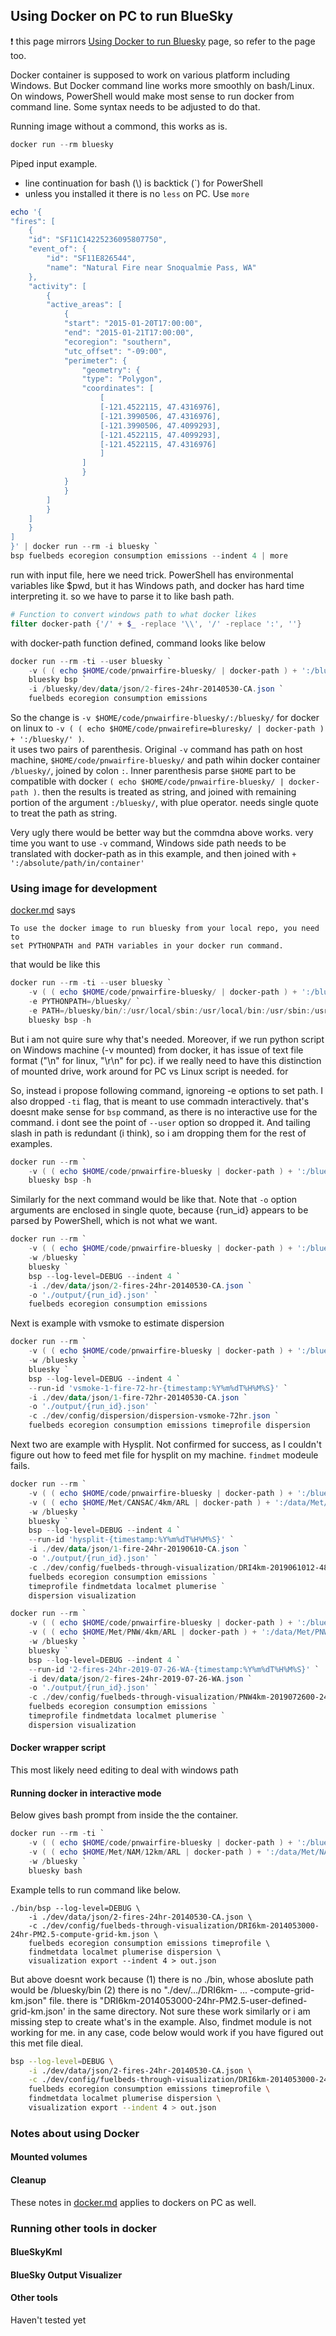 ## Using Docker on PC to run BlueSky

:exclamation: this page mirrors [Using Docker to run Bluesky](docker.md) page,
so refer to the page too.

Docker container is supposed to work on various platform including Windows.
But Docker command line works more smoothly on bash/Linux.  On windows,
PowerShell would make most sense to run docker from command line.  Some syntax
needs to be adjusted to do that.


Running image without a commond, this works as is.

```powershell
docker run --rm bluesky
```

Piped input example.

* line continuation for bash (\\) is backtick (\`) for PowerShell
* unless you installed it there is no `less` on PC.  Use `more`

```powershell
echo '{
"fires": [
    {
	"id": "SF11C14225236095807750",
	"event_of": {
	    "id": "SF11E826544",
	    "name": "Natural Fire near Snoqualmie Pass, WA"
	},
	"activity": [
	    {
		"active_areas": [
		    {
			"start": "2015-01-20T17:00:00",
			"end": "2015-01-21T17:00:00",
			"ecoregion": "southern",
			"utc_offset": "-09:00",
			"perimeter": {
			    "geometry": {
				"type": "Polygon",
				"coordinates": [
				    [
					[-121.4522115, 47.4316976],
					[-121.3990506, 47.4316976],
					[-121.3990506, 47.4099293],
					[-121.4522115, 47.4099293],
					[-121.4522115, 47.4316976]
				    ]
				]
			    }
			}
		    }
		]
	    }
	]
    }
]
}' | docker run --rm -i bluesky `
bsp fuelbeds ecoregion consumption emissions --indent 4 | more
```

run with input file, here we need trick. PowerShell has environmental variables
like $pwd, but it has Windows path, and docker has hard time interpreting it.
so we have to parse it to like bash path.

```powershell
# Function to convert windows path to what docker likes
filter docker-path {'/' + $_ -replace '\\', '/' -replace ':', ''}
```

with docker-path function defined, command looks like below

```powershell
docker run --rm -ti --user bluesky `
    -v ( ( echo $HOME/code/pnwairfire-bluesky/ | docker-path ) + ':/bluesky/' ) `
    bluesky bsp `
    -i /bluesky/dev/data/json/2-fires-24hr-20140530-CA.json `
    fuelbeds ecoregion consumption emissions
```

So the change is `-v $HOME/code/pnwairfire-bluesky/:/bluesky/` for docker on
linux to `-v ( ( echo $HOME/code/pnwairefire=bluresky/ | docker-path ) + ':/bluesky/' )`.  
it uses two pairs of parenthesis.  Original `-v` command has path on host
machine, `$HOME/code/pnwairfire-bluesky/` and path wihin docker container
`/bluesky/`, joined by colon `:`.   Inner parenthesis parse `$HOME` part to be
compatible with docker `( echo $HOME/code/pnwairfire-bluesky/ | docker-path )`.
then the results is treated as string, and joined with remaining portion of the
argument `:/bluesky/`, with plue operator.  needs single quote to treat the
path as string.

Very ugly there would be better way but the commdna above works.  very time you
want to use `-v` command, Windows side path needs to be translated with
docker-path as in this example, and then joined with `+ ':/absolute/path/in/container'`

### Using image for development

[docker.md](docker.md) says

    To use the docker image to run bluesky from your local repo, you need to
    set PYTHONPATH and PATH variables in your docker run command.  

that would be like this
```powershell
docker run --rm -ti --user bluesky `
    -v ( ( echo $HOME/code/pnwairfire-bluesky/ | docker-path ) + ':/bluesky/' ) `
    -e PYTHONPATH=/bluesky/ `
    -e PATH=/bluesky/bin/:/usr/local/sbin:/usr/local/bin:/usr/sbin:/usr/bin:/sbin:/bin `
    bluesky bsp -h
```

But i am not quire sure why that's needed.  Moreover, if we run python script
on Windows machine (-v mounted) from docker, it has issue of text file format
("\n" for linux, "\r\n" for pc).  if we really need to have this distinction of
mounted drive, work around for PC vs Linux script is needed.  for 

So, instead i propose following command, ignoreing -e options to set path.  I
also dropped `-ti` flag, that is meant to use commadn interactively.  that's
doesnt make sense for `bsp` command, as there is no interactive use for the
command.  i dont see the point of `--user` option so dropped it.  And tailing
slash in path is redundant (i think), so i am dropping them for the rest of
examples.

```powershell
docker run --rm `
    -v ( ( echo $HOME/code/pnwairfire-bluesky | docker-path ) + ':/bluesky' ) `
    bluesky bsp -h
```

Similarly for the next command would be like that.   Note that `-o` option
arguments are enclosed in single quote, because {run_id} appears to be parsed
by PowerShell, which is not what we want.


```powershell
docker run --rm `
    -v ( ( echo $HOME/code/pnwairfire-bluesky | docker-path ) + ':/bluesky' ) 
    -w /bluesky `
    bluesky `
    bsp --log-level=DEBUG --indent 4 `
    -i ./dev/data/json/2-fires-24hr-20140530-CA.json `
    -o './output/{run_id}.json' `
    fuelbeds ecoregion consumption emissions
```

Next is example with vsmoke to estimate dispersion

```powershell
docker run --rm `
    -v ( ( echo $HOME/code/pnwairfire-bluesky | docker-path ) + ':/bluesky' ) `
    -w /bluesky `
    bluesky `
    bsp --log-level=DEBUG --indent 4 `
    --run-id 'vsmoke-1-fire-72-hr-{timestamp:%Y%m%dT%H%M%S}' `
    -i ./dev/data/json/1-fire-72hr-20140530-CA.json `
    -o './output/{run_id}.json' `
    -c ./dev/config/dispersion/dispersion-vsmoke-72hr.json `
    fuelbeds ecoregion consumption emissions timeprofile dispersion
```

Next two are example with Hysplit.  Not confirmed for success, as I couldn't
figure out how to feed met file for hysplit on my machine. `findmet` modeule
fails.

```powershell
docker run --rm `
    -v ( ( echo $HOME/code/pnwairfire-bluesky | docker-path ) + ':/bluesky' ) `
    -v ( ( echo $HOME/Met/CANSAC/4km/ARL | docker-path ) + ':/data/Met/CANSAC/4km/ARL' ) `
    -w /bluesky `
    bluesky `
    bsp --log-level=DEBUG --indent 4 `
    --run-id 'hysplit-{timestamp:%Y%m%dT%H%M%S}' `
    -i ./dev/data/json/1-fire-24hr-20190610-CA.json `
    -o './output/{run_id}.json' `
    -c ./dev/config/fuelbeds-through-visualization/DRI4km-2019061012-48hr-PM2.5-grid-latlng.json `
    fuelbeds ecoregion consumption emissions `
    timeprofile findmetdata localmet plumerise `
    dispersion visualization
```

```powershell
docker run --rm `
    -v ( ( echo $HOME/code/pnwairfire-bluesky | docker-path ) + ':/bluesky' ) `
    -v ( ( echo $HOME/Met/PNW/4km/ARL | docker-path ) + ':/data/Met/PNW/4km/ARL' ) `
    -w /bluesky `
    bluesky `
    bsp --log-level=DEBUG --indent 4 `
    --run-id '2-fires-24hr-2019-07-26-WA-{timestamp:%Y%m%dT%H%M%S}' `
    -i dev/data/json/2-fires-24hr-2019-07-26-WA.json `
    -o './output/{run_id}.json' `
    -c ./dev/config/fuelbeds-through-visualization/PNW4km-2019072600-24hr-PM2.5.json `
    fuelbeds ecoregion consumption emissions `
    timeprofile findmetdata localmet plumerise `
    dispersion visualization
```

#### Docker wrapper script

This most likely need editing to deal with windows path

#### Running docker in interactive mode

Below gives bash prompt from inside the the container.  

```powershell
docker run --rm -ti `
    -v ( ( echo $HOME/code/pnwairfire-bluesky | docker-path ) + ':/bluesky' ) `
    -v ( ( echo $HOME/Met/NAM/12km/ARL | docker-path ) + ':/data/Met/NAM/12km/ARL' )`
    -w /bluesky `
    bluesky bash
```

Example tells to run command like below.


    ./bin/bsp --log-level=DEBUG \
        -i ./dev/data/json/2-fires-24hr-20140530-CA.json \
        -c ./dev/config/fuelbeds-through-visualization/DRI6km-2014053000-24hr-PM2.5-compute-grid-km.json \
        fuelbeds ecoregion consumption emissions timeprofile \
        findmetdata localmet plumerise dispersion \
        visualization export --indent 4 > out.json

But above doesnt work because (1) there is no ./bin, whose aboslute path would
be /bluesky/bin (2) there is no "./dev/.../DRI6km- ... -compute-grid-km.json"
file.  there is "DRI6km-2014053000-24hr-PM2.5-user-defined-grid-km.json' in the
same directory.  Not sure these work similarly or i am missing step to create
what's in the example.   Also, findmet module is not working for me.  in any
case, code below would work if you have figured out this met file dieal.

```bash
bsp --log-level=DEBUG \
    -i ./dev/data/json/2-fires-24hr-20140530-CA.json \
    -c ./dev/config/fuelbeds-through-visualization/DRI6km-2014053000-24hr-PM2.5-user-defined-grid-km.json \
    fuelbeds ecoregion consumption emissions timeprofile \
    findmetdata localmet plumerise dispersion \
    visualization export --indent 4 > out.json
```

### Notes about using Docker

#### Mounted volumes
#### Cleanup

These notes in [docker.md](docker.md) applies to dockers on PC as well.

### Running other tools in docker

#### BlueSkyKml
#### BlueSky Output Visualizer
#### Other tools

Haven't tested yet

